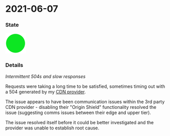 2021-06-07
============

### State

![Resolved](../../imgs/green.png)

### Details

*Intermittent 504s and slow responses*

Requests were taking a long time to be satisfied, sometimes timing out with a 504 generated by my [CDN provider](https://bunny.net/).

The issue appears to have been communication issues within the 3rd party CDN provider - disabling their "Origin Shield" functionality resolved the issue (suggesting comms issues between their edge and upper tier).

The issue resolved itself before it could be better investigated and the provider was unable to establish root cause.



